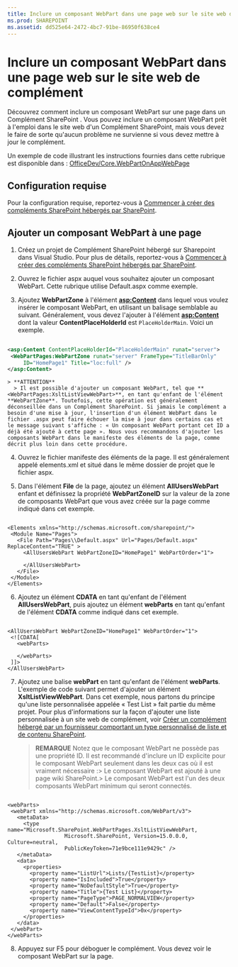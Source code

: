 ```yaml
---
title: Inclure un composant WebPart dans une page web sur le site web de complément
ms.prod: SHAREPOINT
ms.assetid: dd525e64-2472-4bc7-91be-86950f638ce4
---
```



# Inclure un composant WebPart dans une page web sur le site web de complément
Découvrez comment inclure un composant WebPart sur une page dans un Complément SharePoint .
Vous pouvez inclure un composant WebPart prêt à l'emploi dans le site web d'un Complément SharePoint, mais vous devez le faire de sorte qu'aucun problème ne survienne si vous devez mettre à jour le complément.
  
    
    

Un exemple de code illustrant les instructions fournies dans cette rubrique est disponible dans :  [OfficeDev/Core.WebPartOnAppWebPage](https://github.com/OfficeDev/PnP/tree/master/Samples/Core.WebPartOnAppWebPage)
## Configuration requise

Pour la configuration requise, reportez-vous à  [Commencer à créer des compléments SharePoint hébergés par SharePoint](get-started-creating-sharepoint-hosted-sharepoint-add-ins.md).
  
    
    

## Ajouter un composant WebPart à une page


  
    
    

1. Créez un projet de Complément SharePoint hébergé sur Sharepoint dans Visual Studio. Pour plus de détails, reportez-vous à  [Commencer à créer des compléments SharePoint hébergés par SharePoint](get-started-creating-sharepoint-hosted-sharepoint-add-ins.md).
    
  
2. Ouvrez le fichier aspx auquel vous souhaitez ajouter un composant WebPart. Cette rubrique utilise Default.aspx comme exemple. 
    
  
3. Ajoutez **WebPartZone** à l'élément **<asp:Content>** dans lequel vous voulez insérer le composant WebPart, en utilisant un balisage semblable au suivant. Généralement, vous devez l'ajouter à l'élément **<asp:Content>** dont la valeur **ContentPlaceHolderId** est `PlaceHolderMain`. Voici un exemple.
    
 ```XML
  
<asp:Content ContentPlaceHolderId="PlaceHolderMain" runat="server">
  <WebPartPages:WebPartZone runat="server" FrameType="TitleBarOnly" 
      ID="HomePage1" Title="loc:full" />
</asp:Content>

 ```


    > **ATTENTION**
      > Il est possible d'ajouter un composant WebPart, tel que **<WebPartPages:XsltListViewWebPart>**, en tant qu'enfant de l'élément **WebPartZone**. Toutefois, cette opération est généralement déconseillée dans un Complément SharePoint. Si jamais le complément a besoin d'une mise à jour, l'insertion d'un élément WebPart dans le fichier .aspx peut faire échouer la mise à jour dans certains cas et le message suivant s'affiche : « Un composant WebPart portant cet ID a déjà été ajouté à cette page ». Nous vous recommandons d'ajouter les composants WebPart dans le manifeste des éléments de la page, comme décrit plus loin dans cette procédure. 
4. Ouvrez le fichier manifeste des éléments de la page. Il est généralement appelé elements.xml et situé dans le même dossier de projet que le fichier aspx.
    
  
5. Dans l'élément **File** de la page, ajoutez un élément **AllUsersWebPart** enfant et définissez la propriété **WebPartZoneID** sur la valeur de la zone de composants WebPart que vous avez créée sur la page comme indiqué dans cet exemple.
    
 ```
  
<Elements xmlns="http://schemas.microsoft.com/sharepoint/">
  <Module Name="Pages">
    <File Path="Pages\\Default.aspx" Url="Pages/Default.aspx" ReplaceContent="TRUE" >
      <AllUsersWebPart WebPartZoneID="HomePage1" WebPartOrder="1">

      </AllUsersWebPart>
    </File>
  </Module>
</Elements>

 ```

6. Ajoutez un élément **CDATA** en tant qu'enfant de l'élément **AllUsersWebPart**, puis ajoutez un élément **webParts** en tant qu'enfant de l'élément **CDATA** comme indiqué dans cet exemple.
    
 ```
  
<AllUsersWebPart WebPartZoneID="HomePage1" WebPartOrder="1">
  <![CDATA[
    <webParts>

    </webParts>
  ]]>
</AllUsersWebPart>
 ```

7. Ajoutez une balise **webPart** en tant qu'enfant de l'élément **webParts**. L'exemple de code suivant permet d'ajouter un élément **XsltListViewWebPart**. Dans cet exemple, nous partons du principe qu'une liste personnalisée appelée « Test List » fait partie du même projet. Pour plus d'informations sur la façon d'ajouter une liste personnalisée à un site web de complément, voir  [Créer un complément hébergé par un fournisseur comportant un type personnalisé de liste et de contenu SharePoint](create-a-provider-hosted-add-in-that-includes-a-custom-sharepoint-list-and-conte.md). 
    
    > **REMARQUE**
      >  Notez que le composant WebPart ne possède pas une propriété ID. Il est recommandé d'inclure un ID explicite pour le composant WebPart seulement dans les deux cas où il est vraiment nécessaire :>  Le composant WebPart est ajouté à une page wiki SharePoint.>  Le composant WebPart est l'un des deux composants WebPart minimum qui seront connectés.

 ```
  
<webParts>
  <webPart xmlns="http://schemas.microsoft.com/WebPart/v3">
    <metaData>
      <type name="Microsoft.SharePoint.WebPartPages.XsltListViewWebPart, 
                   Microsoft.SharePoint, Version=15.0.0.0, Culture=neutral, 
                   PublicKeyToken=71e9bce111e9429c" />
    </metaData>
    <data>
      <properties>
        <property name="ListUrl">Lists/{TestList}</property>
        <property name="IsIncluded">True</property>
        <property name="NoDefaultStyle">True</property>
        <property name="Title">{Test List}</property>
        <property name="PageType">PAGE_NORMALVIEW</property>
        <property name="Default">False</property>
        <property name="ViewContentTypeId">0x</property>
      </properties>
    </data>
  </webPart>
</webParts>
 ```

8. Appuyez sur F5 pour déboguer le complément. Vous devez voir le composant WebPart sur la page.
    
  

